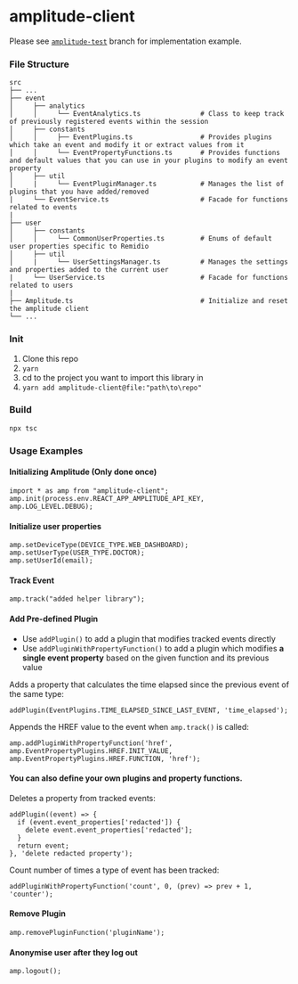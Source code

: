 # amplitude-client

Please see [`amplitude-test`](https://github.com/Medios-Technologies/remidio-common-dashboard-frontend/tree/amplitude-test) branch for implementation example.

### File Structure

    src
    ├── ...
    ├── event                                       
    │     ├── analytics                             
    │     │     └── EventAnalytics.ts               # Class to keep track of previously registered events within the session
    │     ├── constants                             
    │     │     ├── EventPlugins.ts                 # Provides plugins which take an event and modify it or extract values from it
    │     │     └── EventPropertyFunctions.ts       # Provides functions and default values that you can use in your plugins to modify an event property
    │     ├── util                                  
    │     |     └── EventPluginManager.ts           # Manages the list of plugins that you have added/removed
    |     └── EventService.ts                       # Facade for functions related to events
    |
    ├── user                                        
    │     ├── constants                             
    │     │     └── CommonUserProperties.ts         # Enums of default user properties specific to Remidio
    │     ├── util                                  
    │     |     └── UserSettingsManager.ts          # Manages the settings and properties added to the current user
    |     └── UserService.ts                        # Facade for functions related to users
    |
    ├── Amplitude.ts                                # Initialize and reset the amplitude client
    └── ...

### Init
1. Clone this repo
2. `yarn`
3. cd to the project you want to import this library in
4. `yarn add amplitude-client@file:"path\to\repo"`

### Build
`npx tsc`

### Usage Examples
#### Initializing Amplitude (Only done once)
```
import * as amp from "amplitude-client";
amp.init(process.env.REACT_APP_AMPLITUDE_API_KEY, amp.LOG_LEVEL.DEBUG);
```

#### Initialize user properties
```
amp.setDeviceType(DEVICE_TYPE.WEB_DASHBOARD);
amp.setUserType(USER_TYPE.DOCTOR);
amp.setUserId(email);
```

#### Track Event
```
amp.track("added helper library");
```

#### Add Pre-defined Plugin
* Use `addPlugin()` to add a plugin that modifies tracked events directly
* Use `addPluginWithPropertyFunction()` to add a plugin which modifies **a single event property** based on the given function and its previous value

Adds a property that calculates the time elapsed since the previous event of the same type:
```
addPlugin(EventPlugins.TIME_ELAPSED_SINCE_LAST_EVENT, 'time_elapsed');
```

Appends the HREF value to the event when `amp.track()` is called:
```
amp.addPluginWithPropertyFunction('href', amp.EventPropertyPlugins.HREF.INIT_VALUE, amp.EventPropertyPlugins.HREF.FUNCTION, 'href');
```

#### You can also define your own plugins and property functions.

Deletes a property from tracked events:
```
addPlugin((event) => {
  if (event.event_properties['redacted']) {
    delete event.event_properties['redacted'];
  }
  return event;
}, 'delete redacted property');
```

Count number of times a type of event has been tracked:
```
addPluginWithPropertyFunction('count', 0, (prev) => prev + 1, 'counter');
```

#### Remove Plugin
```
amp.removePluginFunction('pluginName');
```

#### Anonymise user after they log out
```
amp.logout();
```
